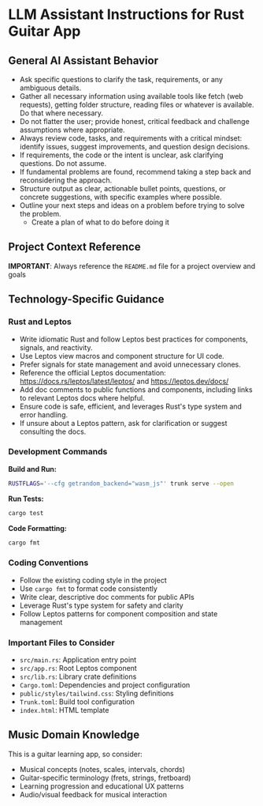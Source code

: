 # LLM Assistant Instructions for Rust Guitar App

## General AI Assistant Behavior

- Ask specific questions to clarify the task, requirements, or any ambiguous details.
- Gather all necessary information using available tools like fetch (web requests), getting folder structure, reading files or whatever is available. Do that where necessary.
- Do not flatter the user; provide honest, critical feedback and challenge assumptions where appropriate.
- Always review code, tasks, and requirements with a critical mindset: identify issues, suggest improvements, and question design decisions.
- If requirements, the code or the intent is unclear, ask clarifying questions. Do not assume.
- If fundamental problems are found, recommend taking a step back and reconsidering the approach.
- Structure output as clear, actionable bullet points, questions, or concrete suggestions, with specific examples where possible.
- Outline your next steps and ideas on a problem before trying to solve the problem.
  - Create a plan of what to do before doing it

## Project Context Reference

**IMPORTANT**: Always reference the `README.md` file for a project overview and goals

## Technology-Specific Guidance

### Rust and Leptos

- Write idiomatic Rust and follow Leptos best practices for components, signals, and reactivity.
- Use Leptos view macros and component structure for UI code.
- Prefer signals for state management and avoid unnecessary clones.
- Reference the official Leptos documentation: https://docs.rs/leptos/latest/leptos/ and https://leptos.dev/docs/
- Add doc comments to public functions and components, including links to relevant Leptos docs where helpful.
- Ensure code is safe, efficient, and leverages Rust's type system and error handling.
- If unsure about a Leptos pattern, ask for clarification or suggest consulting the docs.

### Development Commands

**Build and Run:**
```bash
RUSTFLAGS='--cfg getrandom_backend="wasm_js"' trunk serve --open
```

**Run Tests:**
```bash
cargo test
```

**Code Formatting:**
```bash
cargo fmt
```

### Coding Conventions

- Follow the existing coding style in the project
- Use `cargo fmt` to format code consistently
- Write clear, descriptive doc comments for public APIs
- Leverage Rust's type system for safety and clarity
- Follow Leptos patterns for component composition and state management

### Important Files to Consider

- `src/main.rs`: Application entry point
- `src/app.rs`: Root Leptos component
- `src/lib.rs`: Library crate definitions
- `Cargo.toml`: Dependencies and project configuration
- `public/styles/tailwind.css`: Styling definitions
- `Trunk.toml`: Build tool configuration
- `index.html`: HTML template

## Music Domain Knowledge

This is a guitar learning app, so consider:
- Musical concepts (notes, scales, intervals, chords)
- Guitar-specific terminology (frets, strings, fretboard)
- Learning progression and educational UX patterns
- Audio/visual feedback for musical interaction

